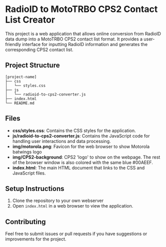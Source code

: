 # RadioID to MotoTRBO CPS2 Contact List Creator

This project is a web application that allows online conversion from RadioID data dump into a MotoTRBO CPS2 contact list format. It provides a user-friendly interface for inputting RadioID information and generates the corresponding CPS2 contact list.

## Project Structure

```
[project-name]
├── css
│   └── styles.css
├── js
│   └── radioid-to-cps2-converter.js
├── index.html
└── README.md
```

## Files

- **css/styles.css**: Contains the CSS styles for the application.
- **js/radioid-to-cps2-converter.js**: Contains the JavaScript code for handling user interactions and data processing.
- **img/motorola.png**: Favicon for the web browser to show Motorola batwings logo
- **img/CPS2-background**: CPS2 'logo' to show on the webpage. The rest of the browser window is also colored with the same blue #00AEEF.
- **index.html**: The main HTML document that links to the CSS and JavaScript files.

## Setup Instructions

1. Clone the repository to your own webserver
2. Open `index.html` in a web browser to view the application.

## Contributing

Feel free to submit issues or pull requests if you have suggestions or improvements for the project.
